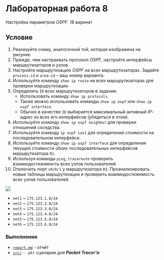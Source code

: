 # Лабораторная работа 8

Настройка параметров _OSPF_. 18 варинат

## Условие

1. Реализуйте схему, аналогичной той, которая изображена на рисунке.
2. Прежде, чем настраивать протокол _OSPF_, настройте интерфейсы маршрутизаторов
   и узлов.
3. Настройте маршрутизацию _OSPF_ на всех маршрутизаторах. Задайте `process-id`
   и `area-id` – ваш номер варианта.
4. Используйте команду `show ip route` на всех маршрутизаторах для проверки
   маршрутизации.
5. Определить `ID` всех маршрутизаторов в задании.
   - Использовать команду `show ip protocols`.
   - Также можно использовать команды `show ip ospf` или `show ip ospf interface`.
   - Обычно в качестве `ID` выбирается максимальный активный _IP_-адрес из всех
     его интерфейсов (убедиться в этом).
6. Используйте команду `show ip ospf neighbor` для проверки отношений соседства.
7. Используйте команду `ip ospf cost` для определения стоимости на
   последовательном интерфейсе.
8. Используйте команду `show ip ospf interface` для определения текущей
   стоимости обоих последовательных интерфейсов маршрутизатора `R1`.
9. Используя команды `ping`, `traceroute` проверить взаимодостижимость всех
   узлов пользователей.
10. Отключить порт `s0/0/1` у маршрутизатора `R3`. Проанализировать новые
    таблицы маршрутизации и проверить взаимодостижимость всех узлов
    пользователей.

![](http://res.cloudinary.com/dzsjwgjii/image/upload/v1490803121/tp-lab7.png)

- `net1` ~ `175.123.1.0/24`
- `net2` ~ `175.123.2.0/24`
- `net3` ~ `175.123.3.0/24`
- `net4` ~ `175.123.4.0/24`
- `net5` ~ `175.123.5.0/24`
- `net6` ~ `175.123.6.0/24`

### Выполнение

- [`report.md`](https://github.com/drapegnik/bsu/tree/master/networks/lab8/report.md) -
  отчёт
- [`src/`](https://github.com/drapegnik/bsu/tree/master/networks/lab8/src) -
  `.pkt` сценарии для **_Packet Tracer'a_**
